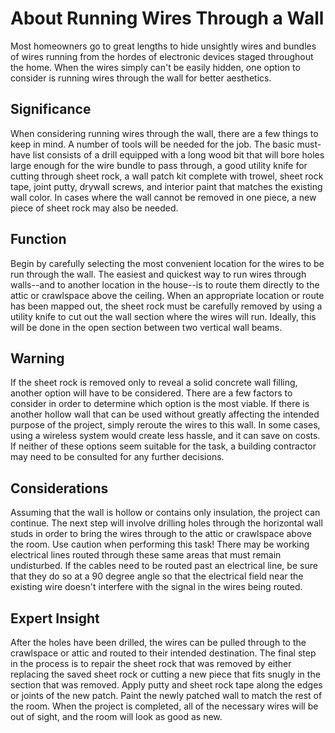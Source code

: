 # About Running Wires Through a Wall

Most homeowners go to great lengths to hide unsightly wires and bundles of wires running from the hordes of electronic devices staged throughout the home. When the wires simply can't be easily hidden, one option to consider is running wires through the wall for better aesthetics.

## Significance

When considering running wires through the wall, there are a few things to keep in mind. A number of tools will be needed for the job. The basic must-have list consists of a drill equipped with a long wood bit that will bore holes large enough for the wire bundle to pass through, a good utility knife for cutting through sheet rock, a wall patch kit complete with trowel, sheet rock tape, joint putty, drywall screws, and interior paint that matches the existing wall color. In cases where the wall cannot be removed in one piece, a new piece of sheet rock may also be needed.

## Function

Begin by carefully selecting the most convenient location for the wires to be run through the wall. The easiest and quickest way to run wires through walls--and to another location in the house--is to route them directly to the attic or crawlspace above the ceiling. When an appropriate location or route has been mapped out, the sheet rock must be carefully removed by using a utility knife to cut out the wall section where the wires will run. Ideally, this will be done in the open section between two vertical wall beams.

## Warning

If the sheet rock is removed only to reveal a solid concrete wall filling, another option will have to be considered. There are a few factors to consider in order to determine which option is the most viable. If there is another hollow wall that can be used without greatly affecting the intended purpose of the project, simply reroute the wires to this wall. In some cases, using a wireless system would create less hassle, and it can save on costs. If neither of these options seem suitable for the task, a building contractor may need to be consulted for any further decisions.

## Considerations

Assuming that the wall is hollow or contains only insulation, the project can continue. The next step will involve drilling holes through the horizontal wall studs in order to bring the wires through to the attic or crawlspace above the room. Use caution when performing this task! There may be working electrical lines routed through these same areas that must remain undisturbed. If the cables need to be routed past an electrical line, be sure that they do so at a 90 degree angle so that the electrical field near the existing wire doesn't interfere with the signal in the wires being routed.

## Expert Insight

After the holes have been drilled, the wires can be pulled through to the crawlspace or attic and routed to their intended destination. The final step in the process is to repair the sheet rock that was removed by either replacing the saved sheet rock or cutting a new piece that fits snugly in the section that was removed. Apply putty and sheet rock tape along the edges or joints of the new patch. Paint the newly patched wall to match the rest of the room. When the project is completed, all of the necessary wires will be out of sight, and the room will look as good as new.

